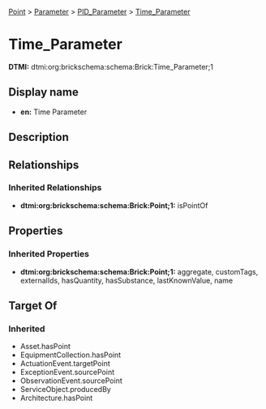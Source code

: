 [Point](../../../Point.md) > [Parameter](../../Parameter.md) > [PID_Parameter](../PID_Parameter.md) > [Time_Parameter](.)
# Time_Parameter
**DTMI:** dtmi:org:brickschema:schema:Brick:Time_Parameter;1
## Display name
- **en:** Time Parameter
## Description
## Relationships
### Inherited Relationships
* **dtmi:org:brickschema:schema:Brick:Point;1:** isPointOf
## Properties
### Inherited Properties
* **dtmi:org:brickschema:schema:Brick:Point;1:** aggregate, customTags, externalIds, hasQuantity, hasSubstance, lastKnownValue, name
## Target Of
### Inherited
* Asset.hasPoint
* EquipmentCollection.hasPoint
* ActuationEvent.targetPoint
* ExceptionEvent.sourcePoint
* ObservationEvent.sourcePoint
* ServiceObject.producedBy
* Architecture.hasPoint
